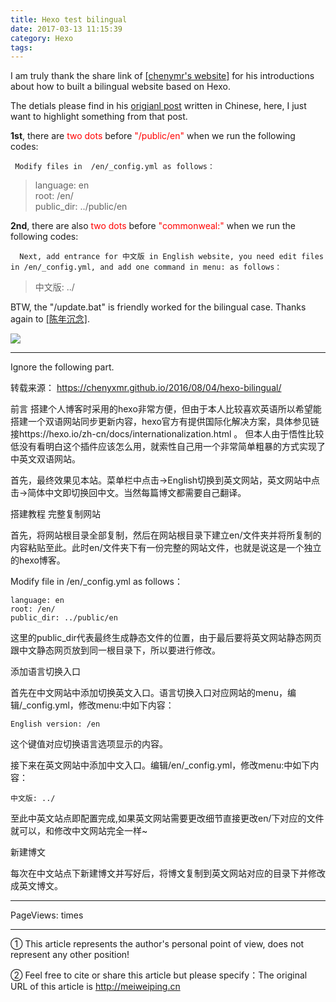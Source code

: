 ```yaml
---
title: Hexo test bilingual
date: 2017-03-13 11:15:39
category: Hexo
tags: 
---
```




I am truly thank the share link of [[chenymr's website]](http://chenyxmr.github.io/2016/08/04/hexo-bilingual/) for his introductions about how to built a bilingual website based on Hexo.


The detials please find in his [origianl post](http://chenyxmr.github.io/2016/08/04/hexo-bilingual/) written in Chinese, here, I just want to highlight something from that post.

<!-- more -->


**1st**, there are <font color=red>two dots</font> before <font color=red>"/public/en"</font> when we run the following codes:

    
     Modify files in  /en/_config.yml as follows：

>language: en </br>
>root: /en/  </br>
>public_dir: ../public/en  </br>


**2nd**, there are also <font color=red>two dots</font> before <font color=red>"commonweal:"</font> when we run the following codes:


      Next, add entrance for 中文版 in English website, you need edit files in /en/_config.yml, and add one command in menu: as follows：

>中文版: ../


BTW, the "/update.bat" is friendly worked for the bilingual case. Thanks again to [[陈年沉念]](http://chenyxmr.github.io/2016/08/04/hexo-bilingual/).



<img src="https://i.loli.net/2017/08/24/599e7ec5a3b4d.gif" align=center>


----

Ignore the following part.

转载来源： https://chenyxmr.github.io/2016/08/04/hexo-bilingual/

前言
搭建个人博客时采用的hexo非常方便，但由于本人比较喜欢英语所以希望能搭建一个双语网站同步更新内容，hexo官方有提供国际化解决方案，具体参见链接https://hexo.io/zh-cn/docs/internationalization.html 。 但本人由于悟性比较低没有看明白这个插件应该怎么用，就索性自己用一个非常简单粗暴的方式实现了中英文双语网站。

首先，最终效果见本站。菜单栏中点击->English切换到英文网站，英文网站中点击->简体中文即切换回中文。当然每篇博文都需要自己翻译。

搭建教程
完整复制网站

首先，将网站根目录全部复制，然后在网站根目录下建立en/文件夹并将所复制的内容粘贴至此。此时en/文件夹下有一份完整的网站文件，也就是说这是一个独立的hexo博客。


Modify file in /en/_config.yml as follows：

    language: en
    root: /en/
    public_dir: ../public/en

这里的public_dir代表最终生成静态文件的位置，由于最后要将英文网站静态网页跟中文静态网页放到同一根目录下，所以要进行修改。

添加语言切换入口

首先在中文网站中添加切换英文入口。语言切换入口对应网站的menu，编辑/_config.yml，修改menu:中如下内容：

    English version: /en


这个键值对应切换语言选项显示的内容。

接下来在英文网站中添加中文入口。编辑/en/_config.yml，修改menu:中如下内容：

    中文版: ../


至此中英文站点即配置完成,如果英文网站需要更改细节直接更改en/下对应的文件就可以，和修改中文网站完全一样~

新建博文

每次在中文站点下新建博文并写好后，将博文复制到英文网站对应的目录下并修改成英文博文。



---

<span id="busuanzi_container_page_pv">
PageViews: <span id="busuanzi_value_page_pv"></span> times
</span>

---

① This article represents the author's personal point of view, does not represent any other position!

② Feel free to cite or share this article but please specify：The original URL of this article is http://meiweiping.cn
